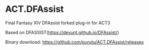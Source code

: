 # ACT.DFAssist

Final Fantasy XIV DFAssist forked plug-in for ACT3

Based on DFASSIST(https://devunt.github.io/DFAssist/)

Binary download: https://github.com/purutu/ACT.DFAssist/releases
